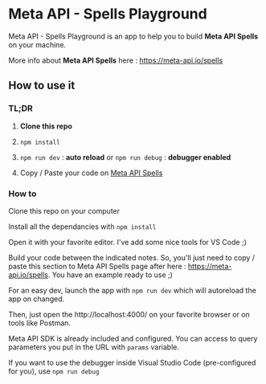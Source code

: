 # Meta API - Spells Playground

Meta API - Spells Playground is an app to help you to build **Meta API Spells** on your machine.

More info about **Meta API Spells** here : https://meta-api.io/spells

## How to use it

### TL;DR

1. **Clone this repo**

2. `npm install`

3. `npm run dev` : **auto reload** or `npm run debug` : **debugger enabled**

4. Copy / Paste your code on [Meta API Spells](https://meta-api.io/spells)

### How to

Clone this repo on your computer

Install all the dependancies with `npm install`

Open it with your favorite editor. I've add some nice tools for VS Code ;)

Build your code between the indicated notes. So, you'll just need to copy / paste this section to Meta API Spells page after here : https://meta-api.io/spells.
You have an example ready to use ;)

For an easy dev, launch the app with `npm run dev` which will autoreload the app on changed.

Then, just open the http://localhost:4000/ on your favorite browser or on tools like Postman.

Meta API SDK is already included and configured. You can access to query parameters you put in the URL with `params` variable.

If you want to use the debugger inside Visual Studio Code (pre-configured for you), use `npm run debug`